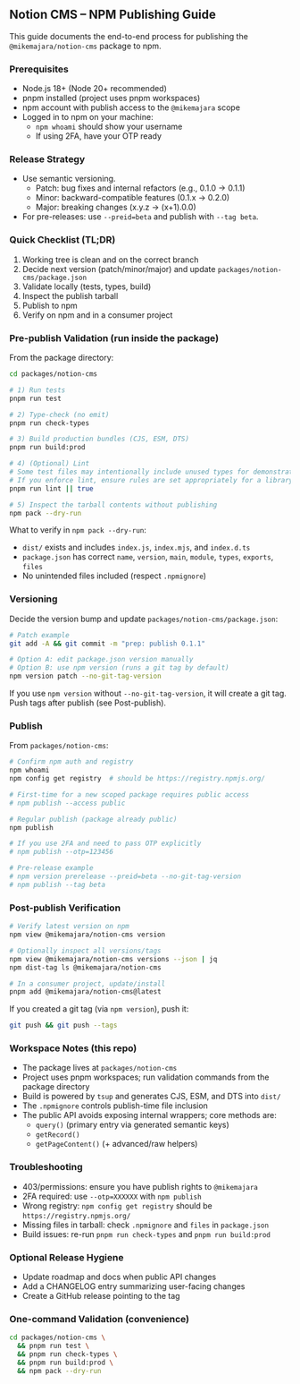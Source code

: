 ## Notion CMS – NPM Publishing Guide

This guide documents the end-to-end process for publishing the `@mikemajara/notion-cms` package to npm.

### Prerequisites
- Node.js 18+ (Node 20+ recommended)
- pnpm installed (project uses pnpm workspaces)
- npm account with publish access to the `@mikemajara` scope
- Logged in to npm on your machine:
  - `npm whoami` should show your username
  - If using 2FA, have your OTP ready

### Release Strategy
- Use semantic versioning.
  - Patch: bug fixes and internal refactors (e.g., 0.1.0 → 0.1.1)
  - Minor: backward-compatible features (0.1.x → 0.2.0)
  - Major: breaking changes (x.y.z → (x+1).0.0)
- For pre-releases: use `--preid=beta` and publish with `--tag beta`.

### Quick Checklist (TL;DR)
1) Working tree is clean and on the correct branch
2) Decide next version (patch/minor/major) and update `packages/notion-cms/package.json`
3) Validate locally (tests, types, build)
4) Inspect the publish tarball
5) Publish to npm
6) Verify on npm and in a consumer project

### Pre-publish Validation (run inside the package)
From the package directory:

```bash
cd packages/notion-cms

# 1) Run tests
pnpm run test

# 2) Type-check (no emit)
pnpm run check-types

# 3) Build production bundles (CJS, ESM, DTS)
pnpm run build:prod

# 4) (Optional) Lint
# Some test files may intentionally include unused types for demonstrations.
# If you enforce lint, ensure rules are set appropriately for a library.
pnpm run lint || true

# 5) Inspect the tarball contents without publishing
npm pack --dry-run
```

What to verify in `npm pack --dry-run`:
- `dist/` exists and includes `index.js`, `index.mjs`, and `index.d.ts`
- `package.json` has correct `name`, `version`, `main`, `module`, `types`, `exports`, `files`
- No unintended files included (respect `.npmignore`)

### Versioning
Decide the version bump and update `packages/notion-cms/package.json`:

```bash
# Patch example
git add -A && git commit -m "prep: publish 0.1.1"

# Option A: edit package.json version manually
# Option B: use npm version (runs a git tag by default)
npm version patch --no-git-tag-version
```

If you use `npm version` without `--no-git-tag-version`, it will create a git tag. Push tags after publish (see Post-publish).

### Publish
From `packages/notion-cms`:

```bash
# Confirm npm auth and registry
npm whoami
npm config get registry  # should be https://registry.npmjs.org/

# First-time for a new scoped package requires public access
# npm publish --access public

# Regular publish (package already public)
npm publish

# If you use 2FA and need to pass OTP explicitly
# npm publish --otp=123456

# Pre-release example
# npm version prerelease --preid=beta --no-git-tag-version
# npm publish --tag beta
```

### Post-publish Verification

```bash
# Verify latest version on npm
npm view @mikemajara/notion-cms version

# Optionally inspect all versions/tags
npm view @mikemajara/notion-cms versions --json | jq
npm dist-tag ls @mikemajara/notion-cms

# In a consumer project, update/install
pnpm add @mikemajara/notion-cms@latest
```

If you created a git tag (via `npm version`), push it:

```bash
git push && git push --tags
```

### Workspace Notes (this repo)
- The package lives at `packages/notion-cms`
- Project uses pnpm workspaces; run validation commands from the package directory
- Build is powered by `tsup` and generates CJS, ESM, and DTS into `dist/`
- The `.npmignore` controls publish-time file inclusion
- The public API avoids exposing internal wrappers; core methods are:
  - `query()` (primary entry via generated semantic keys)
  - `getRecord()`
  - `getPageContent()` (+ advanced/raw helpers)

### Troubleshooting
- 403/permissions: ensure you have publish rights to `@mikemajara`
- 2FA required: use `--otp=XXXXXX` with `npm publish`
- Wrong registry: `npm config get registry` should be `https://registry.npmjs.org/`
- Missing files in tarball: check `.npmignore` and `files` in `package.json`
- Build issues: re-run `pnpm run check-types` and `pnpm run build:prod`

### Optional Release Hygiene
- Update roadmap and docs when public API changes
- Add a CHANGELOG entry summarizing user-facing changes
- Create a GitHub release pointing to the tag

### One-command Validation (convenience)

```bash
cd packages/notion-cms \
  && pnpm run test \
  && pnpm run check-types \
  && pnpm run build:prod \
  && npm pack --dry-run
```


